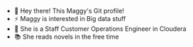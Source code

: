 - 👋 Hey there! This Maggy's Git profile!
- ⚡️ Maggy is interested in Big data stuff
- 🌱 She is a Staff Customer Operations Engineer in Cloudera
- 📚 She reads novels in the free time

<!---
MangaiT/MangaiT is a ✨ special ✨ repository because its `README.md` (this file) appears on your GitHub profile.
You can click the Preview link to take a look at your changes.
--->
